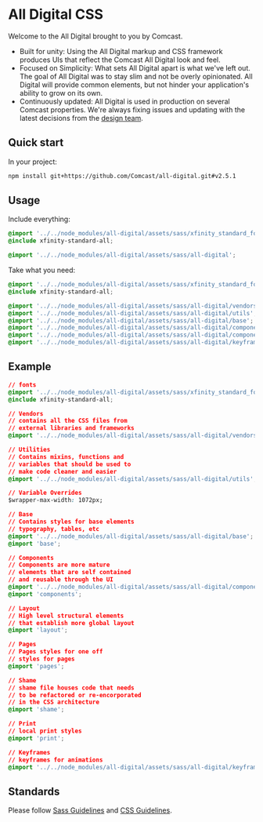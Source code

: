 # All Digital CSS

Welcome to the All Digital brought to you by Comcast.

* Built for unity: Using the All Digital markup and CSS framework produces UIs that reflect the Comcast All Digital look and feel.
* Focused on Simplicity: What sets All Digital apart is what we've left out. The goal of All Digital was to stay slim and not be overly opinionated. All Digital will provide common elements, but not hinder your application's ability to grow on its own.
* Continuously updated: All Digital is used in production on several Comcast properties. We're always fixing issues and updating with the latest decisions from the [design team](http://design.comcast.com/).

## Quick start

In your project:

```bash
npm install git+https://github.com/Comcast/all-digital.git#v2.5.1
```

## Usage

Include everything:

```css
@import '../../node_modules/all-digital/assets/sass/xfinity_standard_fonts';
@include xfinity-standard-all;

@import '../../node_modules/all-digital/assets/sass/all-digital';
```

Take what you need:

```css
@import '../../node_modules/all-digital/assets/sass/xfinity_standard_fonts';
@include xfinity-standard-all;

@import '../../node_modules/all-digital/assets/sass/all-digital/vendors';
@import '../../node_modules/all-digital/assets/sass/all-digital/utils';
@import '../../node_modules/all-digital/assets/sass/all-digital/base';
@import '../../node_modules/all-digital/assets/sass/all-digital/components/buttons';
@import '../../node_modules/all-digital/assets/sass/all-digital/components/card';
@import '../../node_modules/all-digital/assets/sass/all-digital/keyframes';
```

## Example

```css
// fonts
@import '../../node_modules/all-digital/assets/sass/xfinity_standard_fonts';
@include xfinity-standard-all;

// Vendors
// contains all the CSS files from
// external libraries and frameworks
@import '../../node_modules/all-digital/assets/sass/all-digital/vendors';

// Utilities
// Contains mixins, functions and
// variables that should be used to
// make code cleaner and easier
@import '../../node_modules/all-digital/assets/sass/all-digital/utils';

// Variable Overrides
$wrapper-max-width: 1072px;

// Base
// Contains styles for base elements
// typography, tables, etc
@import '../../node_modules/all-digital/assets/sass/all-digital/base';
@import 'base';

// Components
// Components are more mature
// elements that are self contained
// and reusable through the UI
@import '../../node_modules/all-digital/assets/sass/all-digital/components';
@import 'components';

// Layout
// High level structural elements
// that establish more global layout
@import 'layout';

// Pages
// Pages styles for one off
// styles for pages
@import 'pages';

// Shame
// shame file houses code that needs
// to be refactored or re-encorporated
// in the CSS architecture
@import 'shame';

// Print
// local print styles
@import 'print';

// Keyframes
// keyframes for animations
@import '../../node_modules/all-digital/assets/sass/all-digital/keyframes';
```

## Standards

Please follow [Sass Guidelines](https://sass-guidelin.es/) and [CSS Guidelines](http://cssguidelin.es/).
